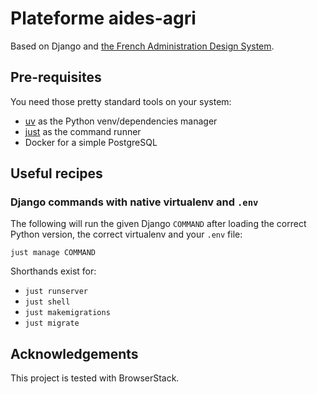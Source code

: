 # Plateforme aides-agri

Based on Django and [the French Administration Design System](https://www.systeme-de-design.gouv.fr/).

## Pre-requisites

You need those pretty standard tools on your system:
- [uv](https://docs.astral.sh/uv/) as the Python venv/dependencies manager
- [just](https://just.systems/) as the command runner
- Docker for a simple PostgreSQL

## Useful recipes

### Django commands with native virtualenv and `.env`

The following will run the given Django `COMMAND` after loading the correct Python version, the correct virtualenv and your `.env` file:

```shell
just manage COMMAND
```

Shorthands exist for:
- `just runserver`
- `just shell`
- `just makemigrations`
- `just migrate`

## Acknowledgements

This project is tested with BrowserStack.
